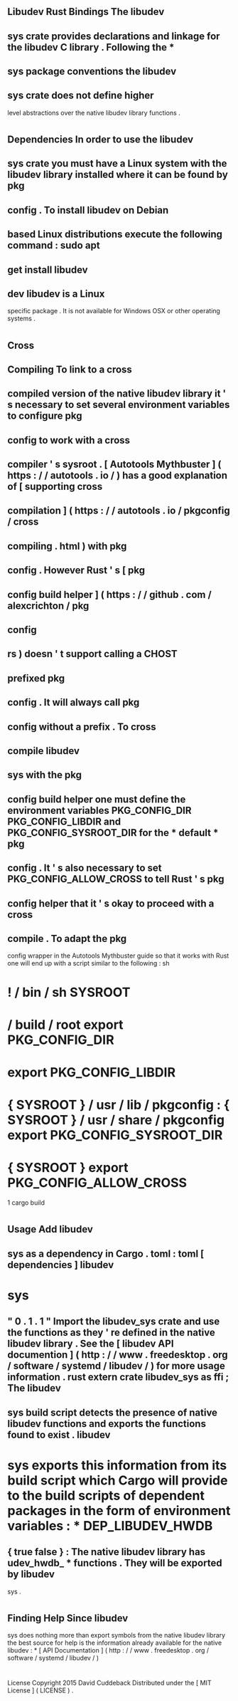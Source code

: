 #
Libudev
Rust
Bindings
The
libudev
-
sys
crate
provides
declarations
and
linkage
for
the
libudev
C
library
.
Following
the
*
-
sys
package
conventions
the
libudev
-
sys
crate
does
not
define
higher
-
level
abstractions
over
the
native
libudev
library
functions
.
#
#
Dependencies
In
order
to
use
the
libudev
-
sys
crate
you
must
have
a
Linux
system
with
the
libudev
library
installed
where
it
can
be
found
by
pkg
-
config
.
To
install
libudev
on
Debian
-
based
Linux
distributions
execute
the
following
command
:
sudo
apt
-
get
install
libudev
-
dev
libudev
is
a
Linux
-
specific
package
.
It
is
not
available
for
Windows
OSX
or
other
operating
systems
.
#
#
#
Cross
-
Compiling
To
link
to
a
cross
-
compiled
version
of
the
native
libudev
library
it
'
s
necessary
to
set
several
environment
variables
to
configure
pkg
-
config
to
work
with
a
cross
-
compiler
'
s
sysroot
.
[
Autotools
Mythbuster
]
(
https
:
/
/
autotools
.
io
/
)
has
a
good
explanation
of
[
supporting
cross
-
compilation
]
(
https
:
/
/
autotools
.
io
/
pkgconfig
/
cross
-
compiling
.
html
)
with
pkg
-
config
.
However
Rust
'
s
[
pkg
-
config
build
helper
]
(
https
:
/
/
github
.
com
/
alexcrichton
/
pkg
-
config
-
rs
)
doesn
'
t
support
calling
a
CHOST
-
prefixed
pkg
-
config
.
It
will
always
call
pkg
-
config
without
a
prefix
.
To
cross
-
compile
libudev
-
sys
with
the
pkg
-
config
build
helper
one
must
define
the
environment
variables
PKG_CONFIG_DIR
PKG_CONFIG_LIBDIR
and
PKG_CONFIG_SYSROOT_DIR
for
the
*
default
*
pkg
-
config
.
It
'
s
also
necessary
to
set
PKG_CONFIG_ALLOW_CROSS
to
tell
Rust
'
s
pkg
-
config
helper
that
it
'
s
okay
to
proceed
with
a
cross
-
compile
.
To
adapt
the
pkg
-
config
wrapper
in
the
Autotools
Mythbuster
guide
so
that
it
works
with
Rust
one
will
end
up
with
a
script
similar
to
the
following
:
sh
#
!
/
bin
/
sh
SYSROOT
=
/
build
/
root
export
PKG_CONFIG_DIR
=
export
PKG_CONFIG_LIBDIR
=
{
SYSROOT
}
/
usr
/
lib
/
pkgconfig
:
{
SYSROOT
}
/
usr
/
share
/
pkgconfig
export
PKG_CONFIG_SYSROOT_DIR
=
{
SYSROOT
}
export
PKG_CONFIG_ALLOW_CROSS
=
1
cargo
build
#
#
Usage
Add
libudev
-
sys
as
a
dependency
in
Cargo
.
toml
:
toml
[
dependencies
]
libudev
-
sys
=
"
0
.
1
.
1
"
Import
the
libudev_sys
crate
and
use
the
functions
as
they
'
re
defined
in
the
native
libudev
library
.
See
the
[
libudev
API
documention
]
(
http
:
/
/
www
.
freedesktop
.
org
/
software
/
systemd
/
libudev
/
)
for
more
usage
information
.
rust
extern
crate
libudev_sys
as
ffi
;
The
libudev
-
sys
build
script
detects
the
presence
of
native
libudev
functions
and
exports
the
functions
found
to
exist
.
libudev
-
sys
exports
this
information
from
its
build
script
which
Cargo
will
provide
to
the
build
scripts
of
dependent
packages
in
the
form
of
environment
variables
:
*
DEP_LIBUDEV_HWDB
=
{
true
false
}
:
The
native
libudev
library
has
udev_hwdb_
*
functions
.
They
will
be
exported
by
libudev
-
sys
.
#
#
#
Finding
Help
Since
libudev
-
sys
does
nothing
more
than
export
symbols
from
the
native
libudev
library
the
best
source
for
help
is
the
information
already
available
for
the
native
libudev
:
*
[
API
Documentation
]
(
http
:
/
/
www
.
freedesktop
.
org
/
software
/
systemd
/
libudev
/
)
#
#
License
Copyright
2015
David
Cuddeback
Distributed
under
the
[
MIT
License
]
(
LICENSE
)
.
